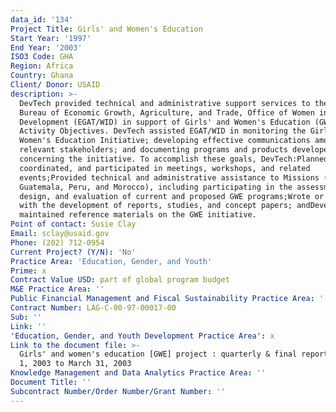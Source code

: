 ```yaml
---
data_id: '134'
Project Title: Girls' and Women's Education
Start Year: '1997'
End Year: '2003'
ISO3 Code: GHA
Region: Africa
Country: Ghana
Client/ Donor: USAID
description: >-
  DevTech provided technical and administrative support services to the USAID
  Bureau of Economic Growth, Agriculture, and Trade, Office of Women in
  Development (EGAT/WID) in support of Girls' and Women's Education (GWE)
  Activity Objectives. DevTech assisted EGAT/WID in monitoring the Girls' and
  Women's Education Initiative; developing effective communications among
  relevant stakeholders; and documenting programs and products developed
  concerning the initiative. To accomplish these goals, DevTech:Planned,
  coordinated, and participated in meetings, workshops, and related
  events;Provided technical and administrative assistance to Missions (Ghana,
  Guatemala, Peru, and Morocco), including participating in the assessment,
  design, and evaluation of current and proposed GWE programs;Wrote or assisted
  with the development of reports, studies, and concept papers; andDeveloped and
  maintained reference materials on the GWE initiative.
Point of contact: Susie Clay
Email: sclay@usaid.gov
Phone: (202) 712-0954
Current Project? (Y/N): 'No'
Practice Area: 'Education, Gender, and Youth'
Prime: x
Contract Value USD: part of global program budget
M&E Practice Area: ''
Public Financial Management and Fiscal Sustainability Practice Area: ''
Contract Number: LAG-C-00-97-00017-00
Sub: ''
Link: ''
'Education, Gender, and Youth Development Practice Area': x
Link to the document file: >-
  Girls' and women's education [GWE] project : quarterly & final report, January
  1, 2003 to March 31, 2003
Knowledge Management and Data Analytics Practice Area: ''
Document Title: ''
Subcontract Number/Order Number/Grant Number: ''
---
```

